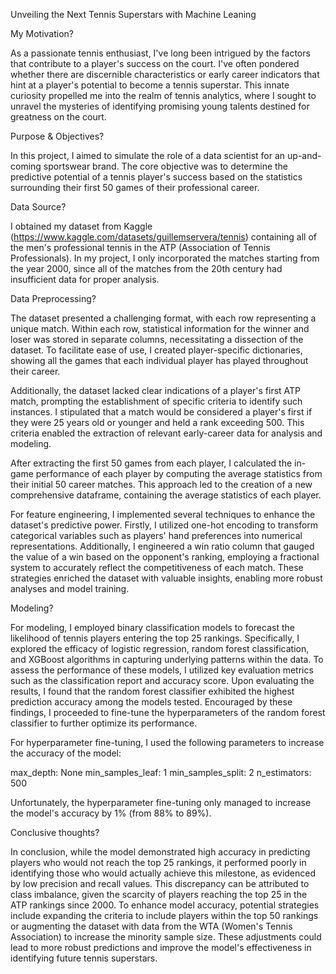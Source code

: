 Unveiling the Next Tennis Superstars with Machine Leaning

My Motivation?

As a passionate tennis enthusiast, I've long been intrigued by the factors that contribute to a player's success on the court. 
I've often pondered whether there are discernible characteristics or early career indicators that hint at a player's potential 
to become a tennis superstar. This innate curiosity propelled me into the realm of tennis analytics, where I sought to unravel 
the mysteries of identifying promising young talents destined for greatness on the court. 

Purpose & Objectives?

In this project, I aimed to simulate the role of a data scientist for an up-and-coming sportswear brand. The core objective was to determine
the predictive potential of a tennis player's success based on the statistics surrounding their first 50 games of their professional career.

Data Source?

I obtained my dataset from Kaggle (https://www.kaggle.com/datasets/guillemservera/tennis) containing all of the men's professional tennis
in the ATP (Association of Tennis Professionals). In my project, I only incorporated the matches starting from the year 2000, since all 
of the matches from the 20th century had insufficient data for proper analysis.

Data Preprocessing?

The dataset presented a challenging format, with each row representing a unique match. Within each row, statistical information for the 
winner and loser was stored in separate columns, necessitating a dissection of the dataset. To facilitate ease of use, I created player-specific 
dictionaries, showing all the games that each individual player has played throughout their career.

Additionally, the dataset lacked clear indications of a player's first ATP match, prompting the establishment of specific criteria to identify 
such instances. I stipulated that a match would be considered a player's first if they were 25 years old or younger and held a rank exceeding 
500. This criteria enabled the extraction of relevant early-career data for analysis and modeling.

After extracting the first 50 games from each player, I calculated the in-game performance of each player by computing the average 
statistics from their initial 50 career matches. This approach led to the creation of a new comprehensive dataframe, containing the
average statistics of each player.

For feature engineering, I implemented several techniques to enhance the dataset's predictive power. Firstly, I utilized one-hot encoding to
transform categorical variables such as players' hand preferences into numerical representations. Additionally, I engineered a win ratio 
column that gauged the value of a win based on the opponent's ranking, employing a fractional system to accurately reflect the competitiveness
of each match. These strategies enriched the dataset with valuable insights, enabling more robust analyses and model training.

Modeling?

For modeling, I employed binary classification models to forecast the likelihood of tennis players entering the top 25
rankings. Specifically, I explored the efficacy of logistic regression, random forest classification, and XGBoost algorithms in capturing underlying
patterns within the data. To assess the performance of these models, I utilized key evaluation metrics such as the classification report and accuracy
score. Upon evaluating the results, I found that the random forest classifier exhibited the highest prediction accuracy among the models tested. 
Encouraged by these findings, I proceeded to fine-tune the hyperparameters of the random forest classifier to further optimize its performance.

For hyperparameter fine-tuning, I used the following parameters to increase the accuracy of the model:

max_depth: None
min_samples_leaf: 1
min_samples_split: 2
n_estimators: 500

Unfortunately, the hyperparameter fine-tuning only managed to increase the model's accuracy by 1% (from 88% to 89%).

Conclusive thoughts?

In conclusion, while the model demonstrated high accuracy in predicting players who would not reach the top 25 rankings, it performed poorly in 
identifying those who would actually achieve this milestone, as evidenced by low precision and recall values. This discrepancy can be attributed 
to class imbalance, given the scarcity of players reaching the top 25 in the ATP rankings since 2000. To enhance model accuracy, potential strategies
include expanding the criteria to include players within the top 50 rankings or augmenting the dataset with data from the WTA (Women's Tennis Association)
to increase the minority sample size. These adjustments could lead to more robust predictions and improve the model's effectiveness in identifying future 
tennis superstars.

